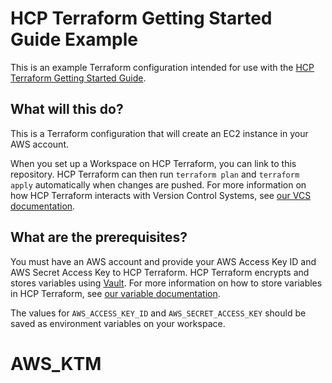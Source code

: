 # HCP Terraform Getting Started Guide Example

This is an example Terraform configuration intended for use with the [HCP Terraform Getting Started Guide](https://developer.hashicorp.com/terraform/tutorials/cloud-get-started/cloud-sign-up).

## What will this do?

This is a Terraform configuration that will create an EC2 instance in your AWS account. 

When you set up a Workspace on HCP Terraform, you can link to this repository. HCP Terraform can then run `terraform plan` and `terraform apply` automatically when changes are pushed. For more information on how HCP Terraform interacts with Version Control Systems, see [our VCS documentation](https://www.terraform.io/docs/cloud/run/ui.html).

## What are the prerequisites?

You must have an AWS account and provide your AWS Access Key ID and AWS Secret Access Key to HCP Terraform. HCP Terraform encrypts and stores variables using [Vault](https://www.vaultproject.io/). For more information on how to store variables in HCP Terraform, see [our variable documentation](https://www.terraform.io/docs/cloud/workspaces/variables.html).

The values for `AWS_ACCESS_KEY_ID` and `AWS_SECRET_ACCESS_KEY` should be saved as environment variables on your workspace.
# AWS_KTM
